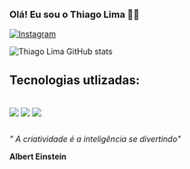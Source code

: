 ### Olá! Eu sou o Thiago Lima 🤙🏾

[![Instagram](https://img.shields.io/badge/Instagram-E4405F?style=for-the-badge&logo=instagram&logoColor=white)](https://www.instagram.com/thlima92/)


![Thiago Lima GitHub stats](https://github-readme-stats.vercel.app/api?username=devthlima&show_icons=true&theme=radical)


## Tecnologias utlizadas:

<div style="display: inline_block"><br/>
    <img align="center" alt"html5" src="https://img.shields.io/badge/HTML5-E34F26?style=for-the-badge&logo=html5&logoColor=white"/>
    <img align="center" alt"css" src="https://img.shields.io/badge/CSS3-1572B6?style=for-the-badge&logo=css3&logoColor=white"/>
    <img align="center" alt"js" src="https://img.shields.io/badge/JavaScript-F7DF1E?style=for-the-badge&logo=javascript&logoColor=black"/>
    
</div><br>

*" A criatividade é a inteligência se divertindo"* 

**Albert Einstein**

